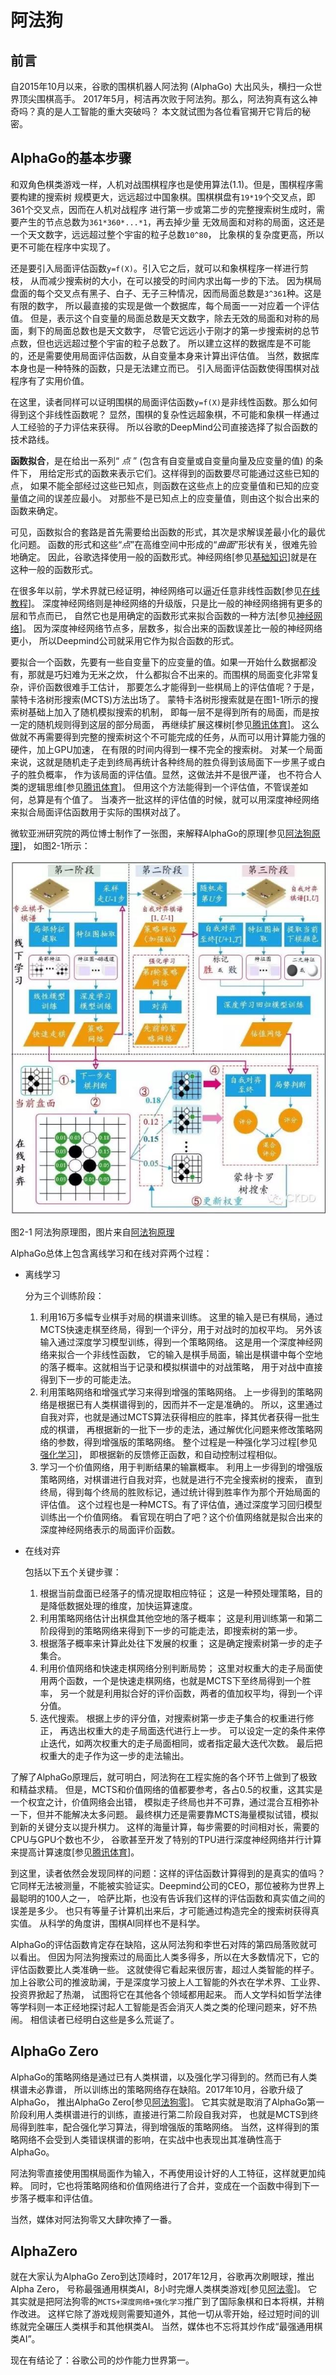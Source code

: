 ﻿<!--
  Copyright (c) 2017, Xin YUAN, courses of Zhejiang University
  All rights reserved.

  This program is free software; you can redistribute it and/or
  modify it under the terms of the 2-Clause BSD License.

  Author contact information:
    yxxinyuan@zju.edu.cn
-->

# 阿法狗

## 前言

自2015年10月以来，谷歌的围棋机器人阿法狗 (AlphaGo) 大出风头，横扫一众世界顶尖围棋高手。
2017年5月，柯洁再次败于阿法狗。那么，阿法狗真有这么神奇吗？真的是人工智能的重大突破吗？
本文就试图为各位看官揭开它背后的秘密。

## AlphaGo的基本步骤

和双角色棋类游戏一样，人机对战围棋程序也是使用算法(1.1)。但是，围棋程序需要构建的搜索树
规模更大，远远超过中国象棋。围棋棋盘有`19*19`个交叉点，即361个交叉点，因而在人机对战程序
进行第一步或第二步的完整搜索树生成时，需要产生的节点总数为`361*360*...*1`，再去掉少量
无效局面和对称的局面，这还是一个天文数字，远远超过整个宇宙的粒子总数`10^80`，
比象棋的复杂度更高，所以更不可能在程序中实现了。

还是要引入局面评估函数`y=f(X)`。引入它之后，就可以和象棋程序一样进行剪枝，
从而减少搜索树的大小，在可以接受的时间内求出每一步的下法。
因为棋局盘面的每个交叉点有黑子、白子、无子三种情况，因而局面总数是`3^361`种。这是有限的数字，
所以最直接的实现是做一个数据库，每个局面一一对应着一个评估值。
但是，表示这个自变量的局面总数是天文数字，除去无效的局面和对称的局面，剩下的局面总数也是天文数字，
尽管它远远小于刚才的第一步搜索树的总节点数，但也远远超过整个宇宙的粒子总数了。
所以建立这样的数据库是不可能的，还是需要使用局面评估函数，从自变量本身来计算出评估值。
当然，数据库本身也是一种特殊的函数，只是无法建立而已。
引入局面评估函数使得围棋对战程序有了实用价值。

在这里，读者同样可以证明围棋的局面评估函数`y=f(X)`是非线性函数。那么如何得到这个非线性函数呢？
显然，围棋的复杂性远超象棋，不可能和象棋一样通过人工经验的子力评估来获得。
所以谷歌的DeepMind公司直接选择了拟合函数的技术路线。

**函数拟合**，是在给出一系列“ *点* ” (包含有自变量或自变量向量及应变量的值) 的条件下，
用给定形式的函数来表示它们。这样得到的函数要尽可能通过这些已知的点，
如果不能全部经过这些已知点，则函数在这些点上的应变量值和已知的应变量值之间的误差应最小。
对那些不是已知点上的应变量值，则由这个拟合出来的函数来确定。

可见，函数拟合的套路是首先需要给出函数的形式，其次是求解误差最小化的最优化问题。
函数的形式和这些“*点*”在高维空间中形成的“*曲面*”形状有关，很难先验地确定。
因此，谷歌选择使用一般的函数形式。神经网络[参见[基础知识][KXW-20170601]]就是在这种一般的函数形式。

在很多年以前，学术界就已经证明，神经网络可以逼近任意非线性函数[参见[在线教程][ZXJC-2017]]。
深度神经网络则是神经网络的升级版，只是比一般的神经网络拥有更多的层和节点而已，
自然它也是用确定的函数形式来拟合函数的一种方法[参见[神经网络][DL-20151231]]。
因为深度神经网络节点多，层数多，拟合出来的函数误差比一般的神经网络更小，
所以Deepmind公司就采用它作为拟合函数的形式。

要拟合一个函数，先要有一些自变量下的应变量的值。如果一开始什么数据都没有，那就是巧妇难为无米之炊，
什么都拟合不出来的。而围棋的局面变化非常复杂，评价函数很难手工估计，
那要怎么才能得到一些棋局上的评估值呢？于是，蒙特卡洛树形搜索(MCTS)方法出场了。
蒙特卡洛树形搜索就是在图1-1所示的搜索树基础上加入了随机模拟搜索的机制，
即每一层不是得到所有的局面，而是按一定的随机规则得到这层的部分局面，
再继续扩展这棵树[参见[腾讯体育][TXTY-20170110]]。
这么做就不再需要得到完整的搜索树这个不可能完成的任务，从而可以用计算能力强的硬件，加上GPU加速，
在有限的时间内得到一棵不完全的搜索树。
对某一个局面来说，这就是随机走子走到终局再统计各种终局的胜负得到该局面下一步黑子或白子的胜负概率，
作为该局面的评估值。显然，这做法并不是很严谨，
也不符合人类的逻辑思维[参见[腾讯体育][TXTY-20170110]]。
但用这个方法能得到一个评估值，不管误差如何，总算是有个值了。
当凑齐一批这样的评估值的时候，就可以用深度神经网络来拟合局面评估函数用于实际的围棋对战了。

微软亚洲研究院的两位博士制作了一张图，来解释AlphaGo的原理[参见[阿法狗原理][AG-20170530]]，
如图2-1所示：

![](alpha-go-files/alphago.jpg "阿法狗原理图")

图2-1 阿法狗原理图，图片来自[阿法狗原理][AG-20170530]

AlphaGo总体上包含离线学习和在线对弈两个过程：

* 离线学习

	分为三个训练阶段：

	1. 利用16万多幅专业棋手对局的棋谱来训练。
		这里的输入是已有棋局，通过MCTS快速走棋至终局，得到一个评分，用于对战时的加权平均。
		另外该输入通过深度学习模型训练，得到一个策略网络。
		这是用一个深度神经网络来拟合一个非线性函数，
		它的输入是棋手局面，输出是棋谱中每个空地的落子概率。这就相当于记录和模拟棋谱中的对战策略，
		用于对战中直接得到下一步的可能走法。
	1. 利用策略网络和增强式学习来得到增强的策略网络。
		上一步得到的策略网络是根据已有人类棋谱得到的，因而并不一定是准确的。
		所以，这里通过自我对弈，也就是通过MCTS算法获得相应的胜率，择其优者获得一批生成的棋谱，
		再根据新的一批下一步的走法，通过解优化问题来修改策略网络的参数，得到增强版的策略网络。
		整个过程是一种强化学习过程[参见[强化学习][QL-20170430]]，
		即根据新的反馈修正函数，和自动控制过程相似。
	1. 学习一个价值网络，用于判断结果的输赢概率。
		利用上一步得到的增强版策略网络，对棋谱进行自我对弈，也就是进行不完全搜索树的搜索，
		直到终局，得到每个终局的胜败标记，通过统计得到胜率作为那个开始局面的评估值。
		这个过程也是一种MCTS。有了评估值，通过深度学习回归模型训练出一个价值网络。
		看官现在明白了吧？这个价值网络就是拟合出来的深度神经网络表示的局面评价函数。

* 在线对弈

	包括以下五个关键步骤： 

	1. 根据当前盘面已经落子的情况提取相应特征；
		这是一种预处理策略，目的是降低数据处理的维度，加快运算速度。
	1. 利用策略网络估计出棋盘其他空地的落子概率；
		这是利用训练第一和第二阶段得到的策略网络来得到下一步的可能走法，即搜索树的第一步。
	1. 根据落子概率来计算此处往下发展的权重；
		这是确定搜索树第一步的走子集合。
	1. 利用价值网络和快速走棋网络分别判断局势；
		这里对权重大的走子局面使用两个函数，一个是快速走棋网络，也就是MCTS下至终局得到一个胜率，
		另一个就是利用拟合好的评价函数，两者的值加权平均，得到一个评分值。
	1. 迭代搜索。
		根据上步的评分值，对搜索树第一步走子集合的权重进行修正，
		再选出权重大的走子局面迭代进行上一步。
		可以设定一定的条件来停止迭代，如两次权重大的走子局面相同，或者指定最大迭代次数。
		最后把权重大的走子作为这一步的走法输出。

了解了AlphaGo原理后，就可明白，阿法狗在工程实施的各个环节上做到了极致和精益求精。
但是，MCTS和价值网络的值都要参考，各占0.5的权重，这其实是一个权宜之计，价值网络会出错，
模拟走子终局也并不可靠，通过混合互相弥补一下，但并不能解决太多问题。
最终棋力还是需要靠MCTS海量模拟试错，模拟到新的关键分支以提升棋力。
这样的海量计算，每步需要的时间相对长，需要的CPU与GPU个数也不少，
谷歌甚至开发了特别的TPU进行深度神经网络并行计算来提高计算速度[参见[腾讯体育][TXTY-20170110]]。

到这里，读者依然会发现同样的问题：这样的评估函数计算得到的是真实的值吗？
它同样无法被测量，不能被实验证实。Deepmind公司的CEO，那位被称为世界上最聪明的100人之一，
哈萨比斯，也没有告诉我们这样的评估函数和真实值之间的误差是多少。
也只有等量子计算机出来后，才可能通过构造完全的搜索树获得真实值。
从科学的角度讲，围棋AI同样也不是科学。

AlphaGo的评估函数肯定存在缺陷，这从阿法狗和李世石对阵的第四局落败就可以看出。
但因为阿法狗搜索过的局面比人类多得多，所以在大多数情况下，它的评估函数要比人类准确一些。
这就使得它看起来很厉害，超过人类智能的样子。
加上谷歌公司的推波助澜，于是深度学习披上人工智能的外衣在学术界、工业界、投资界掀起了热潮，
试图将它在其他各个领域都用起来。
而人文学科如哲学法律等学科则一本正经地探讨起人工智能是否会消灭人类之类的伦理问题来，好不热闹。
相信读者已经明白这些是多么荒诞了。

## AlphaGo Zero

AlphaGo的策略网络是通过已有人类棋谱，以及强化学习得到的。然而已有人类棋谱未必靠谱，
所以训练出的策略网络存在缺陷。2017年10月，谷歌升级了AlphaGo，
推出AlphaGo Zero[参见[阿法狗零][AG0-2017-10-19]]。
它其实就是取消了AlphaGo第一阶段利用人类棋谱进行的训练，直接进行第二阶段自我对弈，
也就是MCTS到终局得到胜率，配合强化学习算法，得到增强版的策略网络。
当然，这样得到的策略网络不会受到人类错误棋谱的影响，在实战中也表现出其准确性高于AlphaGo。

阿法狗零直接使用围棋局面作为输入，不再使用设计好的人工特征，这样就更加纯粹。
同时，它也将策略网络和价值网络进行了合并，变成在一个函数中得到下一步落子概率和评估值。

当然，媒体对阿法狗零又大肆吹捧了一番。

## AlphaZero

就在大家认为AlphaGo Zero到达顶峰时，2017年12月，谷歌再次刷眼球，推出Alpha Zero，
号称最强通用棋类AI，8小时完爆人类棋类游戏[参见[阿法零][A0-2017-12-07]]。
它其实就是把阿法狗零的`MCTS+深度网络+强化学习`推广到了国际象棋和日本将棋，并稍作改进。
这样它除了游戏规则需要知道外，其他一切从零开始，经过短时间的训练就完全碾压人类棋手和其他棋类AI。
当然，媒体也不忘将其炒作成“最强通用棋类AI”。

现在有结论了：谷歌公司的炒作能力世界第一。

[TXTY-20170110]: http://sports.qq.com/a/20170110/014217.htm "腾讯体育"
[KXW-20170601]: http://blog.sciencenet.cn/blog-3330899-1058330.html "基础知识"
[ZXJC-2017]: http://neuralnetworksanddeeplearning.com/ "在线教程"
[DL-20151231]: https://www.cnblogs.com/subconscious/p/5058741.html "神经网络"
[AG-20170530]: http://mp.weixin.qq.com/s/hE87wneKmCQCw-a9DBEDyw "阿法狗原理"
[QL-20170430]: http://blog.csdn.net/trillion_power/article/details/70992333 "强化学习"
[AG0-2017-10-19]: http://sports.sina.com.cn/go/2017-10-19/doc-ifymzqpq2269773.shtml "阿法狗零"
[A0-2017-12-07]: https://mp.weixin.qq.com/s/L7bZMkqyncwEt6D5tK1OdQ "阿法零"
